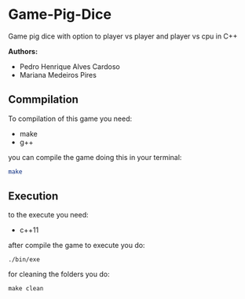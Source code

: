 # Game-Pig-Dice
Game pig dice with option to player vs player and player vs cpu in C++

**Authors:**
+ Pedro Henrique Alves Cardoso
+ Mariana Medeiros Pires

## Commpilation
To compilation of this game you need:
+ make
+ g++

you can compile the game doing this in your terminal:
```bash
make
```

## Execution
to the execute you need:
+ c++11

after compile the game to execute you do:
```
./bin/exe
```

for cleaning the folders you do:
```
make clean
```
